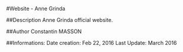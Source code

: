 #Website - Anne Grinda

##Description
Anne Grinda official website.

##Author
Constantin MASSON

##Informations:
Date creation: Feb 22, 2016
Last Update: March 2016
